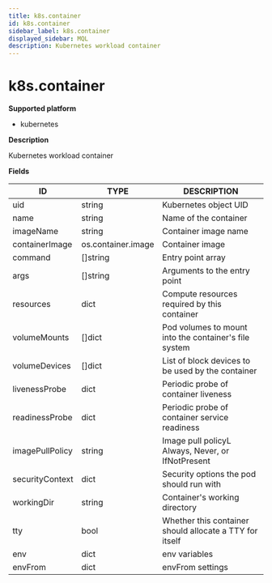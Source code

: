 ```yaml
---
title: k8s.container
id: k8s.container
sidebar_label: k8s.container
displayed_sidebar: MQL
description: Kubernetes workload container
---
```


# k8s.container

**Supported platform**

- kubernetes

**Description**

Kubernetes workload container

**Fields**

| ID              | TYPE               | DESCRIPTION                                             |
| --------------- | ------------------ | ------------------------------------------------------- |
| uid             | string             | Kubernetes object UID                                   |
| name            | string             | Name of the container                                   |
| imageName       | string             | Container image name                                    |
| containerImage  | os.container.image | Container image                                         |
| command         | &#91;&#93;string   | Entry point array                                       |
| args            | &#91;&#93;string   | Arguments to the entry point                            |
| resources       | dict               | Compute resources required by this container            |
| volumeMounts    | &#91;&#93;dict     | Pod volumes to mount into the container's file system   |
| volumeDevices   | &#91;&#93;dict     | List of block devices to be used by the container       |
| livenessProbe   | dict               | Periodic probe of container liveness                    |
| readinessProbe  | dict               | Periodic probe of container service readiness           |
| imagePullPolicy | string             | Image pull policyL Always, Never, or IfNotPresent       |
| securityContext | dict               | Security options the pod should run with                |
| workingDir      | string             | Container's working directory                           |
| tty             | bool               | Whether this container should allocate a TTY for itself |
| env             | dict               | env variables                                           |
| envFrom         | dict               | envFrom settings                                        |
